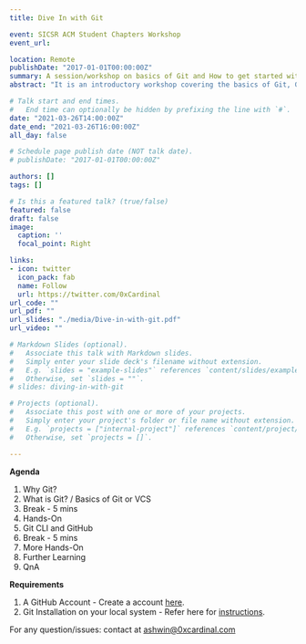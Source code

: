 ```yaml
---
title: Dive In with Git

event: SICSR ACM Student Chapters Workshop
event_url:

location: Remote
publishDate: "2017-01-01T00:00:00Z"
summary: A session/workshop on basics of Git and How to get started with Git, GitHub and Git CLI, with fun activities.
abstract: "It is an introductory workshop covering the basics of Git, GitHub and Git CLI, with fun activities. "

# Talk start and end times.
#   End time can optionally be hidden by prefixing the line with `#`.
date: "2021-03-26T14:00:00Z"
date_end: "2021-03-26T16:00:00Z"
all_day: false

# Schedule page publish date (NOT talk date).
# publishDate: "2017-01-01T00:00:00Z"

authors: []
tags: []

# Is this a featured talk? (true/false)
featured: false
draft: false
image:
  caption: ''
  focal_point: Right

links:
- icon: twitter
  icon_pack: fab
  name: Follow
  url: https://twitter.com/0xCardinal
url_code: ""
url_pdf: ""
url_slides: "./media/Dive-in-with-git.pdf"
url_video: ""

# Markdown Slides (optional).
#   Associate this talk with Markdown slides.
#   Simply enter your slide deck's filename without extension.
#   E.g. `slides = "example-slides"` references `content/slides/example-slides.md`.
#   Otherwise, set `slides = ""`.
# slides: diving-in-with-git

# Projects (optional).
#   Associate this post with one or more of your projects.
#   Simply enter your project's folder or file name without extension.
#   E.g. `projects = ["internal-project"]` references `content/project/deep-learning/index.md`.
#   Otherwise, set `projects = []`.

---
```

**Agenda**
1. Why Git?
2. What is Git? / Basics of Git or VCS
3. Break - 5 mins
4. Hands-On
5. Git CLI and GitHub
6. Break - 5 mins
7. More Hands-On
8. Further Learning
9. QnA

**Requirements**
1. A GitHub Account - Create a account [here](https://github.com/join).
2. Git Installation on your local system - Refer here for [instructions](https://git-scm.com/book/en/v2/Getting-Started-Installing-Git).

For any question/issues: contact at ashwin@0xcardinal.com